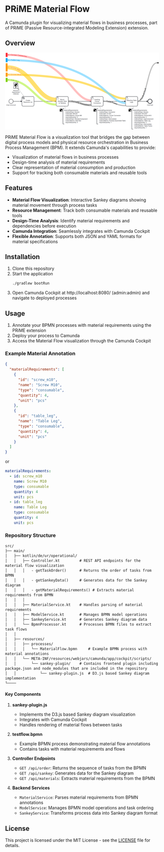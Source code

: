 # PRiME Material Flow

A Camunda plugin for visualizing material flows in business processes, part of PRiME (Passive Resource-integrated Modeling Extension) extension.

## Overview

![flownew.png](flownew.png)

PRiME Material Flow is a visualization tool that bridges the gap between digital process models and physical resource orchestration in Business Process Management (BPM). It extends Camunda's capabilities to provide:

- Visualization of material flows in business processes
- Design-time analysis of material requirements
- Clear representation of material consumption and production
- Support for tracking both consumable materials and reusable tools

## Features

- **Material Flow Visualization**: Interactive Sankey diagrams showing material movement through process tasks
- **Resource Management**: Track both consumable materials and reusable tools
- **Design-Time Analysis**: Identify material requirements and dependencies before execution
- **Camunda Integration**: Seamlessly integrates with Camunda Cockpit
- **Flexible Annotation**: Supports both JSON and YAML formats for material specifications

## Installation

1. Clone this repository
2. Start the application
    ```bash
    ./gradlew bootRun
    ```
3. Open Camunda Cockpit at http://localhost:8080/ (admin:admin) and navigate to deployed processes 

## Usage

1. Annotate your BPMN processes with material requirements using the PRiME extension
2. Deploy your process to Camunda
3. Access the Material Flow visualization through the Camunda Cockpit

### Example Material Annotation

```json
{
  "materialRequirements": [
    {
      "id": "screw_m10",
      "name": "Screw M10",
      "type": "consumable",
      "quantity": 4,
      "unit": "pcs"
    },
    {
      "id": "table_leg",
      "name": "Table Leg",
      "type": "consumable",
      "quantity": 4,
      "unit": "pcs"
    }
  ]
}
```

or 

```yaml
materialRequirements:
  - id: screw_m10
    name: Screw M10
    type: consumable
    quantity: 4
    unit: pcs
  - id: table_leg
    name: Table Leg
    type: consumable
    quantity: 4
    unit: pcs
```

### Repository Structure

```
src/
├── main/
│   ├── kotlin/de/ur/operational/
│   │   ├── Controller.kt         # REST API endpoints for the material flow visualization
│   │   │   - getTaskOrder()      # Returns the order of tasks from BPMN
│   │   │   - getSankeyData()     # Generates data for the Sankey diagram
│   │   │   - getMaterialRequirements() # Extracts material requirements from BPMN
│   │   │
│   │   ├── MaterialService.kt    # Handles parsing of material requirements
│   │   ├── ModelService.kt       # Manages BPMN model operations
│   │   ├── SankeyService.kt      # Generates Sankey diagram data
│   │   └── BpmnProcessor.kt      # Processes BPMN files to extract task flows
│   │
│   ├── resources/
│   │   ├── processes/
│   │   │   └── MaterialFlow.bpmn     # Example BPMN process with material annotations
│   │   └── META-INF/resources/webjars/camunda/app/cockpit/scripts/
│   │       └── sankey-plugin/    # Contains frontend plugin including package.json and node_modules that are included in the repository
│   │           └── sankey-plugin.js  # D3.js based Sankey diagram implementation
└──── 
```

#### Key Components

1. **sankey-plugin.js**
   - Implements the D3.js based Sankey diagram visualization
   - Integrates with Camunda Cockpit
   - Handles rendering of material flows between tasks

2. **testflow.bpmn**
   - Example BPMN process demonstrating material flow annotations
   - Contains tasks with material requirements and flows

3. **Controller Endpoints**
   - `GET /api/order`: Returns the sequence of tasks from the BPMN
   - `GET /api/sankey`: Generates data for the Sankey diagram
   - `GET /api/materials`: Extracts material requirements from the BPMN

4. **Backend Services**
   - `MaterialService`: Parses material requirements from BPMN annotations
   - `ModelService`: Manages BPMN model operations and task ordering
   - `SankeyService`: Transforms process data into Sankey diagram format


## License

This project is licensed under the MIT License - see the [LICENSE](LICENSE) file for details.